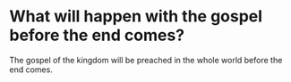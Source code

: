 # What will happen with the gospel before the end comes?

The gospel of the kingdom will be preached in the whole world before the end comes.
